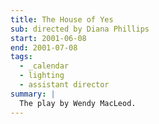 ```yaml
---
title: The House of Yes
sub: directed by Diana Phillips
start: 2001-06-08
end: 2001-07-08
tags:
  - _calendar
  - lighting
  - assistant director
summary: |
  The play by Wendy MacLeod.
---
```

